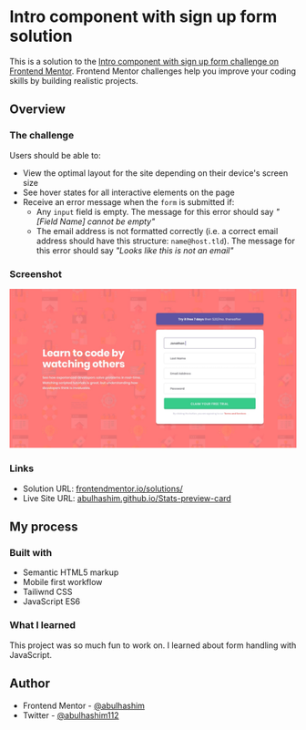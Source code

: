 # Intro component with sign up form solution

This is a solution to the [Intro component with sign up form challenge on Frontend Mentor](https://www.frontendmentor.io/challenges/intro-component-with-signup-form-5cf91bd49edda32581d28fd1). Frontend Mentor challenges help you improve your coding skills by building realistic projects.

## Overview

### The challenge

Users should be able to:

- View the optimal layout for the site depending on their device's screen size
- See hover states for all interactive elements on the page
- Receive an error message when the `form` is submitted if:
  - Any `input` field is empty. The message for this error should say _"[Field Name] cannot be empty"_
  - The email address is not formatted correctly (i.e. a correct email address should have this structure: `name@host.tld`). The message for this error should say _"Looks like this is not an email"_

### Screenshot

![preview](images/screenshot.jpg)

### Links

- Solution URL: [frontendmentor.io/solutions/](https://www.frontendmentor.io/solutions/intro-component-with-signup-form)
- Live Site URL: [abulhashim.github.io/Stats-preview-card](https://abulhashim.github.io/Intro-Component-with-Signup-Form/)

## My process

### Built with

- Semantic HTML5 markup
- Mobile first workflow
- Tailiwnd CSS
- JavaScript ES6

### What I learned

This project was so much fun to work on. I learned about form handling with JavaScript.

## Author

- Frontend Mentor - [@abulhashim](https://www.frontendmentor.io/profile/abulhashim)
- Twitter - [@abulhashim112](https://www.twitter.com/abulhashim112)
